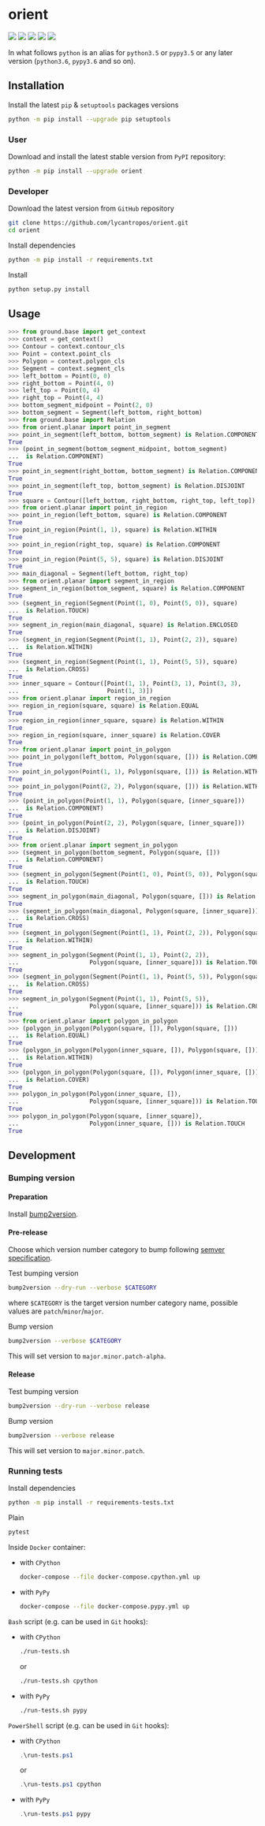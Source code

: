 orient
======

[![](https://dev.azure.com/lycantropos/orient/_apis/build/status/lycantropos.orient?branchName=master)](https://dev.azure.com/lycantropos/orient/_build/latest?definitionId=22&branchName=master "Azure Pipelines")
[![](https://readthedocs.org/projects/orient/badge/?version=latest)](https://orient.readthedocs.io/en/latest "Documentation")
[![](https://codecov.io/gh/lycantropos/orient/branch/master/graph/badge.svg)](https://codecov.io/gh/lycantropos/orient "Codecov")
[![](https://img.shields.io/github/license/lycantropos/orient.svg)](https://github.com/lycantropos/orient/blob/master/LICENSE "License")
[![](https://badge.fury.io/py/orient.svg)](https://badge.fury.io/py/orient "PyPI")

In what follows `python` is an alias for `python3.5` or `pypy3.5`
or any later version (`python3.6`, `pypy3.6` and so on).

Installation
------------

Install the latest `pip` & `setuptools` packages versions
```bash
python -m pip install --upgrade pip setuptools
```

### User

Download and install the latest stable version from `PyPI` repository:
```bash
python -m pip install --upgrade orient
```

### Developer

Download the latest version from `GitHub` repository
```bash
git clone https://github.com/lycantropos/orient.git
cd orient
```

Install dependencies
```bash
python -m pip install -r requirements.txt
```

Install
```bash
python setup.py install
```

Usage
-----

```python
>>> from ground.base import get_context
>>> context = get_context()
>>> Contour = context.contour_cls
>>> Point = context.point_cls
>>> Polygon = context.polygon_cls
>>> Segment = context.segment_cls
>>> left_bottom = Point(0, 0)
>>> right_bottom = Point(4, 0)
>>> left_top = Point(0, 4)
>>> right_top = Point(4, 4)
>>> bottom_segment_midpoint = Point(2, 0)
>>> bottom_segment = Segment(left_bottom, right_bottom)
>>> from ground.base import Relation
>>> from orient.planar import point_in_segment
>>> point_in_segment(left_bottom, bottom_segment) is Relation.COMPONENT
True
>>> (point_in_segment(bottom_segment_midpoint, bottom_segment) 
...  is Relation.COMPONENT)
True
>>> point_in_segment(right_bottom, bottom_segment) is Relation.COMPONENT
True
>>> point_in_segment(left_top, bottom_segment) is Relation.DISJOINT
True
>>> square = Contour([left_bottom, right_bottom, right_top, left_top])
>>> from orient.planar import point_in_region
>>> point_in_region(left_bottom, square) is Relation.COMPONENT
True
>>> point_in_region(Point(1, 1), square) is Relation.WITHIN
True
>>> point_in_region(right_top, square) is Relation.COMPONENT
True
>>> point_in_region(Point(5, 5), square) is Relation.DISJOINT
True
>>> main_diagonal = Segment(left_bottom, right_top)
>>> from orient.planar import segment_in_region
>>> segment_in_region(bottom_segment, square) is Relation.COMPONENT
True
>>> (segment_in_region(Segment(Point(1, 0), Point(5, 0)), square)
...  is Relation.TOUCH)
True
>>> segment_in_region(main_diagonal, square) is Relation.ENCLOSED
True
>>> (segment_in_region(Segment(Point(1, 1), Point(2, 2)), square)
...  is Relation.WITHIN)
True
>>> (segment_in_region(Segment(Point(1, 1), Point(5, 5)), square)
...  is Relation.CROSS)
True
>>> inner_square = Contour([Point(1, 1), Point(3, 1), Point(3, 3),
...                         Point(1, 3)])
>>> from orient.planar import region_in_region
>>> region_in_region(square, square) is Relation.EQUAL
True
>>> region_in_region(inner_square, square) is Relation.WITHIN
True
>>> region_in_region(square, inner_square) is Relation.COVER
True
>>> from orient.planar import point_in_polygon
>>> point_in_polygon(left_bottom, Polygon(square, [])) is Relation.COMPONENT
True
>>> point_in_polygon(Point(1, 1), Polygon(square, [])) is Relation.WITHIN
True
>>> point_in_polygon(Point(2, 2), Polygon(square, [])) is Relation.WITHIN
True
>>> (point_in_polygon(Point(1, 1), Polygon(square, [inner_square]))
...  is Relation.COMPONENT)
True
>>> (point_in_polygon(Point(2, 2), Polygon(square, [inner_square]))
...  is Relation.DISJOINT)
True
>>> from orient.planar import segment_in_polygon
>>> (segment_in_polygon(bottom_segment, Polygon(square, []))
...  is Relation.COMPONENT)
True
>>> (segment_in_polygon(Segment(Point(1, 0), Point(5, 0)), Polygon(square, []))
...  is Relation.TOUCH)
True
>>> segment_in_polygon(main_diagonal, Polygon(square, [])) is Relation.ENCLOSED
True
>>> (segment_in_polygon(main_diagonal, Polygon(square, [inner_square]))
...  is Relation.CROSS)
True
>>> (segment_in_polygon(Segment(Point(1, 1), Point(2, 2)), Polygon(square, []))
...  is Relation.WITHIN)
True
>>> segment_in_polygon(Segment(Point(1, 1), Point(2, 2)),
...                    Polygon(square, [inner_square])) is Relation.TOUCH
True
>>> (segment_in_polygon(Segment(Point(1, 1), Point(5, 5)), Polygon(square, []))
...  is Relation.CROSS)
True
>>> segment_in_polygon(Segment(Point(1, 1), Point(5, 5)),
...                    Polygon(square, [inner_square])) is Relation.CROSS
True
>>> from orient.planar import polygon_in_polygon
>>> (polygon_in_polygon(Polygon(square, []), Polygon(square, []))
...  is Relation.EQUAL)
True
>>> (polygon_in_polygon(Polygon(inner_square, []), Polygon(square, []))
...  is Relation.WITHIN)
True
>>> (polygon_in_polygon(Polygon(square, []), Polygon(inner_square, []))
...  is Relation.COVER)
True
>>> polygon_in_polygon(Polygon(inner_square, []),
...                    Polygon(square, [inner_square])) is Relation.TOUCH
True
>>> polygon_in_polygon(Polygon(square, [inner_square]),
...                    Polygon(inner_square, [])) is Relation.TOUCH
True

```

Development
-----------

### Bumping version

#### Preparation

Install
[bump2version](https://github.com/c4urself/bump2version#installation).

#### Pre-release

Choose which version number category to bump following [semver
specification](http://semver.org/).

Test bumping version
```bash
bump2version --dry-run --verbose $CATEGORY
```

where `$CATEGORY` is the target version number category name, possible
values are `patch`/`minor`/`major`.

Bump version
```bash
bump2version --verbose $CATEGORY
```

This will set version to `major.minor.patch-alpha`. 

#### Release

Test bumping version
```bash
bump2version --dry-run --verbose release
```

Bump version
```bash
bump2version --verbose release
```

This will set version to `major.minor.patch`.

### Running tests

Install dependencies
```bash
python -m pip install -r requirements-tests.txt
```

Plain
```bash
pytest
```

Inside `Docker` container:
- with `CPython`
  ```bash
  docker-compose --file docker-compose.cpython.yml up
  ```
- with `PyPy`
  ```bash
  docker-compose --file docker-compose.pypy.yml up
  ```

`Bash` script (e.g. can be used in `Git` hooks):
- with `CPython`
  ```bash
  ./run-tests.sh
  ```
  or
  ```bash
  ./run-tests.sh cpython
  ```

- with `PyPy`
  ```bash
  ./run-tests.sh pypy
  ```

`PowerShell` script (e.g. can be used in `Git` hooks):
- with `CPython`
  ```powershell
  .\run-tests.ps1
  ```
  or
  ```powershell
  .\run-tests.ps1 cpython
  ```
- with `PyPy`
  ```powershell
  .\run-tests.ps1 pypy
  ```

